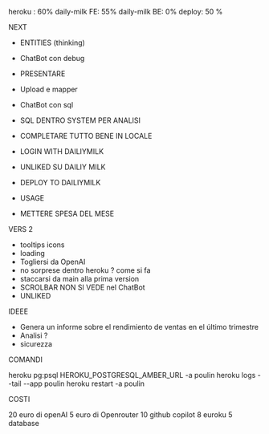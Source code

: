 heroku : 60%
daily-milk FE: 55%
daily-milk BE: 0%
deploy: 50 %

NEXT

- ENTITIES (thinking)
- ChatBot con debug
- PRESENTARE

- Upload e mapper
- ChatBot con sql
- SQL DENTRO SYSTEM PER ANALISI
- COMPLETARE TUTTO BENE IN LOCALE
- LOGIN WITH DAILIYMILK
- UNLIKED SU DAILIY MILK
- DEPLOY TO DAILIYMILK
- USAGE
- METTERE SPESA DEL MESE

VERS 2

- tooltips icons
- loading
- Togliersi da OpenAI
- no sorprese dentro heroku ? come si fa
- staccarsi da main alla prima version
- SCROLBAR NON SI VEDE nel ChatBot
- UNLIKED

IDEEE

- Genera un informe sobre el rendimiento de ventas en el último trimestre
- Analisi ?
- sicurezza

COMANDI

heroku pg:psql HEROKU_POSTGRESQL_AMBER_URL -a poulin
heroku logs --tail --app poulin
heroku restart -a poulin

COSTI

20 euro di openAI
5 euro di Openrouter
10 github copilot
8 euroku
5 database
